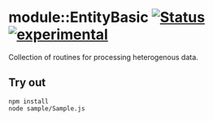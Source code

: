 
# module::EntityBasic [![Status](https://github.com/Wandalen/wEntityBasic/workflows/Publish/badge.svg)](https://github.com/Wandalen/wEntityBasic/actions?query=workflow%3APublish) [![experimental](https://img.shields.io/badge/stability-experimental-orange.svg)](https://github.com/emersion/stability-badges#experimental)

Collection of routines for processing heterogenous data.

## Try out
```
npm install
node sample/Sample.js
```
